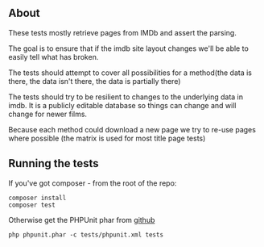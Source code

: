 About
-----

These tests mostly retrieve pages from IMDb and assert the parsing.

The goal is to ensure that if the imdb site layout changes we'll be able to easily tell what has broken.

The tests should attempt to cover all possibilities for a method(the data is there, the data isn't there, the data is partially there)

The tests should try to be resilient to changes to the underlying data in imdb. It is a publicly editable database so things can change and will change for newer films.

Because each method could download a new page we try to re-use pages where possible (the matrix is used for most title page tests)

Running the tests
-----------------
If you've got composer - from the root of the repo:
```
composer install
composer test
```

Otherwise get the PHPUnit phar from [github](https://github.com/sebastianbergmann/phpunit)
```
php phpunit.phar -c tests/phpunit.xml tests
```
